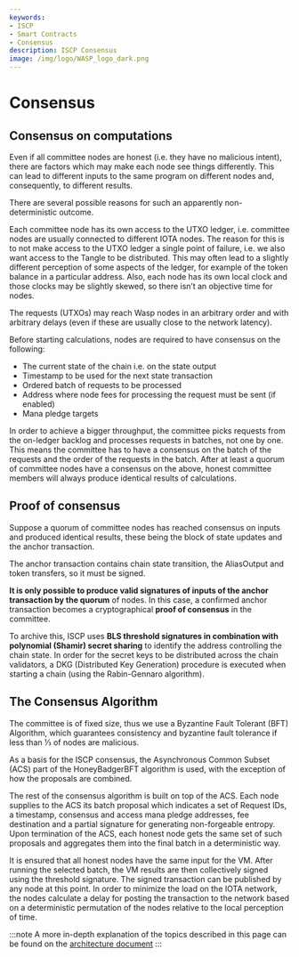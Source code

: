 ```yaml
---
keywords:
- ISCP
- Smart Contracts
- Consensus
description: ISCP Consensus
image: /img/logo/WASP_logo_dark.png
---
```

# Consensus

## Consensus on computations

Even if all committee nodes are honest (i.e. they have no malicious intent), there are factors which may make each node see things differently. This can lead to different inputs to the same program on different nodes and, consequently, to different results.

There are several possible reasons for such an apparently non-deterministic outcome.

Each committee node has its own access to the UTXO ledger, i.e. committee nodes are usually connected to different IOTA nodes. The reason for this is to not make access to the UTXO ledger a single point of failure, i.e. we also want access to the Tangle to be distributed. This may often lead to a slightly different perception of some aspects of the ledger, for example of the token balance in a particular address. Also, each node has its own local clock and those clocks may be slightly skewed, so there isn’t an objective time for nodes.

The requests (UTXOs) may reach Wasp nodes in an arbitrary order and with arbitrary delays (even if these are usually close to the network latency).

Before starting calculations, nodes are required to have consensus on the following:

- The current state of the chain i.e. on the state output
- Timestamp to be used for the next state transaction
- Ordered batch of requests to be processed
- Address where node fees for processing the request must be sent (if enabled)
- Mana pledge targets

In order to achieve a bigger throughput, the committee picks requests from the on-ledger backlog and processes requests in batches, not one by one. This means the committee has to have a consensus on the batch of the requests and the order of the requests in the batch. After at least a quorum of committee nodes have a consensus on the above, honest committee members will always produce identical results of calculations.

## Proof of consensus

Suppose a quorum of committee nodes has reached consensus on inputs and produced identical results, these being the block of state updates and the anchor transaction.

The anchor transaction contains chain state transition, the AliasOutput and token transfers, so it must be signed.

**It is only possible to produce valid signatures of inputs of the anchor transaction by the quorum** of nodes. In this case, a confirmed anchor transaction becomes a cryptographical **proof of consensus** in the committee.  

To archive this, ISCP uses **BLS threshold signatures in combination with polynomial (Shamir) secret sharing** to identify the address controlling the chain state. In order for the secret keys to be distributed across the chain validators, a DKG (Distributed Key Generation) procedure is executed when starting a chain (using the Rabin-Gennaro algorithm).

## The Consensus Algorithm

The committee is of fixed size, thus we use a Byzantine Fault Tolerant (BFT) Algorithm, which guarantees consistency and byzantine fault tolerance if less than ⅓ of nodes are malicious.

As a basis for the ISCP consensus, the Asynchronous Common Subset (ACS) part of the HoneyBadgerBFT algorithm is used, with the exception of how the proposals are combined.

The rest of the consensus algorithm is built on top of the ACS. Each node supplies to the ACS its batch proposal which indicates a set of Request IDs, a timestamp, consensus and access mana pledge addresses, fee destination and a partial signature for generating non-forgeable entropy. Upon termination of the ACS, each honest node gets the same set of such proposals and aggregates them into the final batch in a deterministic way.

It is ensured that all honest nodes have the same input for the VM. After running the selected batch, the VM results are then collectively signed using the threshold signature. The signed transaction can be published by any node at this point. In order to minimize the load on the IOTA network, the nodes calculate a delay for posting the transaction to the network based on a deterministic permutation of the nodes relative to the local perception of time.

:::note
A more in-depth explanation of the topics described in this page can be found on the [architecture document](https://github.com/iotaledger/wasp/raw/master/documentation/ISCP%20architecture%20description%20v3.pdf)
:::
